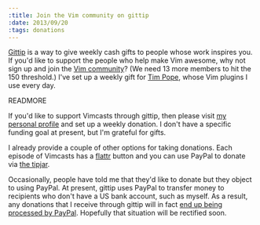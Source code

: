 ```yaml
--- 
:title: Join the Vim community on gittip
:date: 2013/09/20
:tags: donations
---
```


[Gittip][] is a way to give weekly cash gifts to people whose work inspires you. If you'd like to support the people who help make Vim awesome, why not sign up and join the [Vim community][vim]? (We need 13 more members to hit the 150 threshold.) I've set up a weekly gift for [Tim Pope][tpope], whose Vim plugins I use every day.

[Gittip]: https://www.gittip.com/about/
[tpope]: https://www.gittip.com/tpope/
[vim]: https://www.gittip.com/for/vim/


READMORE

If you'd like to support Vimcasts through gittip, then please visit [my personal profile](https://www.gittip.com/DrewNeil/) and set up a weekly donation. I don't have a specific funding goal at present, but I'm grateful for gifts.

I already provide a couple of other options for taking donations. Each episode of Vimcasts has a [flattr][] button and you can use PayPal to donate via [the tipjar](/tipjar).

Occasionally, people have told me that they'd like to donate but they object to using PayPal. At present, gittip uses PayPal to transfer money to recipients who don't have a US bank account, such as myself. As a result, any donations that I receive through gittip will in fact [end up being processed by PayPal][non-US]. Hopefully that situation will be rectified soon.

[non-US]: https://github.com/gittip/www.gittip.com/issues/126
[flattr]: http://vimcasts.org/blog/2010/07/vimcasts-adopts-flattr-for-micropayments/
